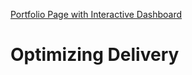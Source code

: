 [Portfolio Page with Interactive Dashboard](https://occampos.github.io/ChristopherCamposData/optimizingdelivery.html)

# Optimizing Delivery
